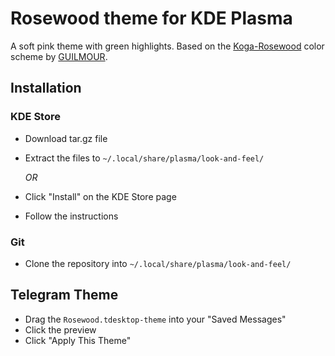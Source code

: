 # Rosewood theme for KDE Plasma

A soft pink theme with green highlights. Based on the [Koga-Rosewood](https://store.kde.org/p/1412620/) color scheme by [GUILMOUR](https://www.pling.com/u/guilmour/).

## Installation

### KDE Store

- Download tar.gz file
- Extract the files to `~/.local/share/plasma/look-and-feel/`

  *OR*

- Click "Install" on the KDE Store page
- Follow the instructions

### Git

- Clone the repository into `~/.local/share/plasma/look-and-feel/`

## Telegram Theme

- Drag the `Rosewood.tdesktop-theme` into your "Saved Messages"
- Click the preview
- Click "Apply This Theme"
